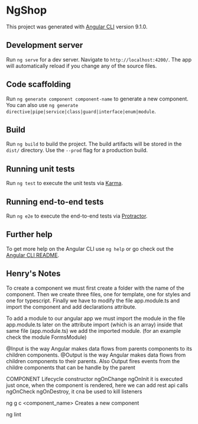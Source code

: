 # NgShop

This project was generated with [Angular CLI](https://github.com/angular/angular-cli) version 9.1.0.

## Development server

Run `ng serve` for a dev server. Navigate to `http://localhost:4200/`. The app will automatically reload if you change any of the source files.

## Code scaffolding

Run `ng generate component component-name` to generate a new component. You can also use `ng generate directive|pipe|service|class|guard|interface|enum|module`.

## Build

Run `ng build` to build the project. The build artifacts will be stored in the `dist/` directory. Use the `--prod` flag for a production build.

## Running unit tests

Run `ng test` to execute the unit tests via [Karma](https://karma-runner.github.io).

## Running end-to-end tests

Run `ng e2e` to execute the end-to-end tests via [Protractor](http://www.protractortest.org/).

## Further help

To get more help on the Angular CLI use `ng help` or go check out the [Angular CLI README](https://github.com/angular/angular-cli/blob/master/README.md).

## Henry's Notes

To create a component we must first create a folder with the name of the component. Then we create three files, one for template, one for styles and one for typescript. Finally we have to modify the file app.module.ts and import the component and add declarations attribute.

To add a module to our angular app we must import the module in the file app.module.ts
later on the attribute import (which is an array) inside that same file (app.module.ts) we add the imported module. (for an example check the module FormsModule)

@Input is the way Angular makes data flows from parents components to its children components.
@Output is the way Angular makes data flows from children components to their parents. Also Output fires events from the childre components that can be handle by the parent

COMPONENT Lifecycle
constructor
ngOnChange
ngOnInit it is executed just once, when the component is rendered, here we can add rest api calls
ngOnCheck
ngOnDestroy, it cna be used to kill listeners

ng g c <component_name> Creates a new component

ng lint 